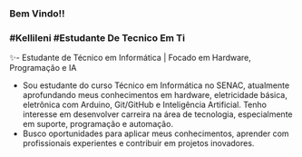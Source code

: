 ### Bem Vindo!!
### #Kellileni #Estudante De Tecnico Em Ti

  ✨- Estudante de Técnico em Informática | Focado em Hardware, Programação e IA
 - Sou estudante do curso Técnico em Informática no SENAC, atualmente aprofundando meus conhecimentos em hardware, 
eletricidade básica, eletrônica com Arduino, Git/GitHub e Inteligência Artificial. 
   Tenho interesse em desenvolver carreira na área de tecnologia, especialmente em suporte, programação e automação.
 - Busco oportunidades para aplicar meus conhecimentos, aprender com profissionais experientes e contribuir em projetos
inovadores.








